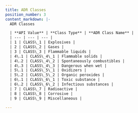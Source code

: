 ```yaml
---
title: ADR Classes
position_number: 3
content_markdown: |-
  ADR Classes

  | **API Value** | **Class Type** | **ADR Class Name** |
  | --- | --- | --- |
  | 1 | CLASS\_1 | Explosives |
  | 2 | CLASS\_2 | Gases |
  | 3 | CLASS\_3 | Flammable liquids |
  | 4\.1 | CLASS\_4\_1 | Flammable solids |
  | 4\.2 | CLASS\_4\_2 | Spontaneously combustibles |
  | 4\.3 | CLASS\_4\_3 | Dangerous when wet |
  | 5\.1 | CLASS\_5\_1 | Oxidizers |
  | 5\.2 | CLASS\_5\_2 | Organic peroxides |
  | 6\.1 | CLASS\_6\_1 | Toxic substance |
  | 6\.2 | CLASS\_6\_2 | Infectious substances |
  | 7 | CLASS\_7 | Radioactive |
  | 8 | CLASS\_8 | Corrosive |
  | 9 | CLASS\_9 | Miscellaneous |

---
```


